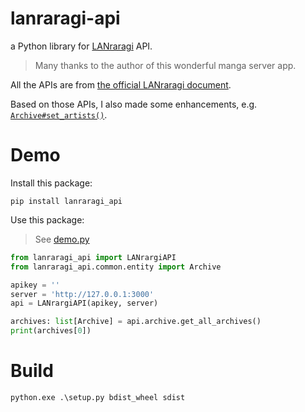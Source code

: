# lanraragi-api

a Python library for [LANraragi](https://github.com/Difegue/LANraragi) API.

> Many thanks to the author of this wonderful manga server app.

All the APIs are from [the official LANraragi document](https://sugoi.gitbook.io/lanraragi/api-documentation/getting-started). 

Based on those APIs, I also made some enhancements, e.g. [`Archive#set_artists()`](./lanraragi_api/common/entity.py).

# Demo
Install this package: 
```shell
pip install lanraragi_api
```

Use this package:

> See [demo.py](demo.py)

```python
from lanraragi_api import LANrargiAPI
from lanraragi_api.common.entity import Archive

apikey = ''
server = 'http://127.0.0.1:3000'
api = LANrargiAPI(apikey, server)

archives: list[Archive] = api.archive.get_all_archives()
print(archives[0])
```

# Build
```shell
python.exe .\setup.py bdist_wheel sdist
```